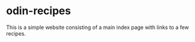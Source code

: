 # odin-recipes

This is a simple website consisting of a main index page with links to a few recipes.